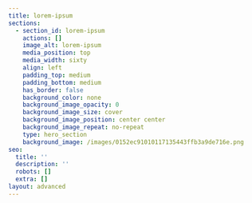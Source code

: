 ```yaml
---
title: lorem-ipsum
sections:
  - section_id: lorem-ipsum
    actions: []
    image_alt: lorem-ipsum
    media_position: top
    media_width: sixty
    align: left
    padding_top: medium
    padding_bottom: medium
    has_border: false
    background_color: none
    background_image_opacity: 0
    background_image_size: cover
    background_image_position: center center
    background_image_repeat: no-repeat
    type: hero_section
    background_image: /images/0152ec91010117135443ffb3a9de716e.png
seo:
  title: ''
  description: ''
  robots: []
  extra: []
layout: advanced
---
```

